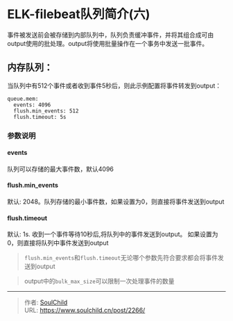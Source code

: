 # ELK-filebeat队列简介(六) 

<!--more-->
事件被发送前会被存储到内部队列中，队列负责缓冲事件，并将其组合成可由output使用的批处理。output将使用批量操作在一个事务中发送一批事件。


## 内存队列：

当队列中有512个事件或者收到事件5秒后，则此示例配置将事件转发到output：
```
queue.mem:
  events: 4096  
  flush.min_events: 512  
  flush.timeout: 5s
```

### 参数说明
#### events
队列可以存储的最大事件数，默认4096

#### flush.min_events
默认: 2048。队列存储的最小事件数，如果设置为0，则直接将事件发送到output

#### flush.timeout
默认: 1s. 收到一个事件等待10秒后,将队列中的事件发送到output。
如果设置为0，则直接将队列中事件发送到output

> `flush.min_events`和`flush.timeout`无论哪个参数先符合要求都会将事件发送到output

> output中的`bulk_max_size`可以限制一次处理事件的数量


---

> 作者: [SoulChild](https://www.soulchild.cn)  
> URL: https://www.soulchild.cn/post/2266/  

